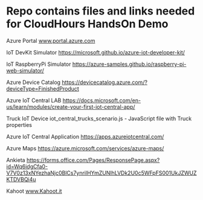 # Repo contains files and links needed for CloudHours HandsOn Demo

Azure Portal
www.portal.azure.com

IoT DevKit Simulator
https://microsoft.github.io/azure-iot-developer-kit/

IoT RaspberryPi Simulator
https://azure-samples.github.io/raspberry-pi-web-simulator/

Azure Device Catalog
https://devicecatalog.azure.com/?deviceType=FinishedProduct

Azure IoT Central LAB
https://docs.microsoft.com/en-us/learn/modules/create-your-first-iot-central-app/

Truck IoT Device 
iot_central_trucks_scenario.js - JavaScript file with Truck properties

Azure IoT Central Application
https://apps.azureiotcentral.com/

Azure Maps
https://azure.microsoft.com/services/azure-maps/

Ankieta
https://forms.office.com/Pages/ResponsePage.aspx?id=Wq6idgCfa0-V7V0z13xNYezhaNjc0BlCs7ynrilHYmZUNlhLVDk2U0c5WFpFS001UkJZWUZKTDVBQi4u

Kahoot
www.Kahoot.it
